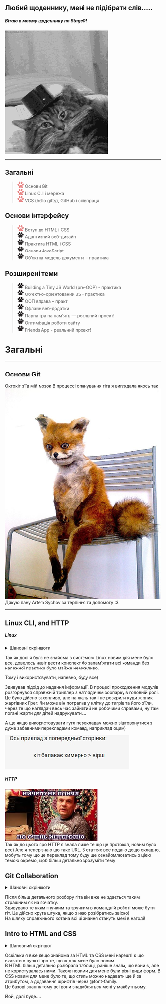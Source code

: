Любий щоденнику, мені не підібрати слів.....
---
##### Вітаю в моєму щоденнику по Stage0!  
![](img/7KJ.gif)

---
## Загальні
 > <img src="img/paw.png" alt="+" width="20"> Основи Git  
 > <img src="img/paw.png" alt="+" width="20">  Linux CLI і мережа  
 > <img src="img/paw.png" alt="+" width="20"> VCS (hello gitty), GitHub і співпраця  

 ## Основи інтерфейсу
 > <img src="img/paw.png" alt="+" width="20"> Вступ до HTML і CSS  
 > <img src="img/blackpaw.png" alt="+" width="20"> Адаптивний веб-дизайн  
 > <img src="img/blackpaw.png" alt="+" width="20"> Практика HTML і CSS  
 > <img src="img/blackpaw.png" alt="+" width="20"> Основи JavaScript  
 > <img src="img/blackpaw.png" alt="+" width="20"> Об’єктна модель документа – практика  

 ## Розширені теми
 > <img src="img/blackpaw.png" alt="+" width="20"> Building a Tiny JS World (pre-OOP) - практика  
 > <img src="img/blackpaw.png" alt="+" width="20"> Об'єктно-орієнтований JS - практика  
 > <img src="img/blackpaw.png" alt="+" width="20"> ООП вправа – практ  
 > <img src="img/blackpaw.png" alt="+" width="20"> Офлайн веб-додатки  
 > <img src="img/blackpaw.png" alt="+" width="20"> Парна гра на пам'ять — реальний проект!   
 > <img src="img/blackpaw.png" alt="+" width="20"> Оптимізація роботи сайту  
 > <img src="img/blackpaw.png" alt="+" width="20"> Friends App - реальний проект!  

 # Загальні
 ***
 ## Основи Git
 Октокіт з'їв мій мозок
 В процессі опанування гіта я виглядала якось так ![](img/Stoned_Fox.jpg)  
 Дякую пану Artem Sychov за терпіння та допомогу :3
 ***
 ## Linux CLI, and HTTP

 ##### Linux

 <details>
    <summary>Шановні скріншоти</summary>
    <img src="img/linux.jpg" alt="">
    <img src="img/linux2.jpg" alt="">
    <img src="img/linux3.jpg" alt="">
    <img src="img/linux4.jpg" alt="">
</details>

Так як досі я була не знайома з системою Linux новим для мене було все, довелось навіт вести конспект бо запам'ятати всі команди без належної практики було майже неможливо.

Тому і використовувати, напевно, буду все)

Здивував підхід до надання інформації. В процесі проходження модулів розгорнувся справжній триллер з наглядачем зоопарку в головній ролі. Це було дійсно захопливо, але на жаль так і не розкрили куди ж зник жартівник Грег. Чи може він потрапив у клітку до тигрів та його з'їли, через те що наглядач весь час зайнятий не робочими справами, ну там погані жарти для дітей надрукувати....

А ще якщо використовувати гугл перекладач можно зіштовхнутися з дуже забавними перекладами команд, наприклад оцим)

![](img/kit.jpg)

##### HTTP
![](img/mem.jpg)  
 Так як до цього про HTTP я знала лише те що це протокол, новим було все) 
 Але я тепер знаю шо таке URL.
 В статтях все подано дещо складно, мобуть тому що це переклад тому буду ще ознайомлюватись з цією темою окремо, щоб більш детально зрозуміти тему

## Git Collaboration

<details>
    <summary>Шановні скріншоти</summary>
    <img src="img/git.jpg" alt="">
    <img src="img/git1.jpg" alt="">
    <img src="img/gitcours.jpg" alt="">
    <img src="img/gitcours2.jpg" alt="">
</details>

Після більш детального розбору гіта він вже не здається таким страшним як на початку.  
Здивувало те яким гнучким та зручним в командній роботі може бути гіт. Це дійсно крута штука, якщо з нею розібратись звісно)  
На шляху справжнього котана всі ці знання стануть мені в нагоді!


## Intro to HTML and CSS

<details>
    <summary>Шановний скріншот</summary>
    <img src="task_html_css_intro/ca.jpg" alt="">
    
</details>  

Оскільки я вже дещо знайома за HTML та CSS мені нарешті є що вказати в пункті про те, що ж для мене було новим.   
В HTML більш детально розібрала таблиці, раніше знала, що вони є, але не користувалась ними. Також новими для мене були різні види форм. В CSS новим для мене було те, що стиль можно надавати ще й за атрибутом, а додавання шрифтів через @font-family.  
Це базові знання тому всі вони знадобляться мені у майбутньому.



 Йой, далі буде....
